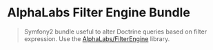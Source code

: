 # AlphaLabs Filter Engine Bundle

> Symfony2 bundle useful to alter Doctrine queries based on filter expression. Use the [AlphaLabs/FilterEngine](https://github.com/AlphaLabs/FilterEngine) library.
